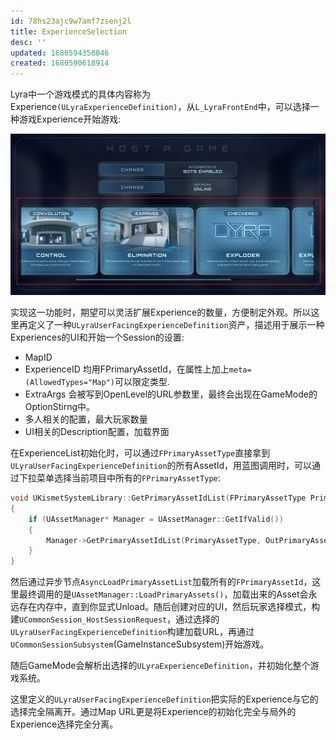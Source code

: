 ```yaml
---
id: 78hs23ajc9w7amf7zsenj2l
title: ExperienceSelection
desc: ''
updated: 1680594358046
created: 1680590618914
---
```


Lyra中一个游戏模式的具体内容称为Experience`(ULyraExperienceDefinition)`，从`L_LyraFrontEnd`中，可以选择一种游戏Experience开始游戏:

![](assets/images/ExperienceSelection.png)

实现这一功能时，期望可以灵活扩展Experience的数量，方便制定外观。所以这里再定义了一种`ULyraUserFacingExperienceDefinition`资产，描述用于展示一种Experiences的UI和开始一个Session的设置:
- MapID
- ExperienceID 均用FPrimaryAssetId，在属性上加上`meta=(AllowedTypes="Map")`可以限定类型.
- ExtraArgs 会被写到OpenLevel的URL参数里，最终会出现在GameMode的OptionStirng中。
- 多人相关的配置，最大玩家数量
- UI相关的Description配置，加载界面

在ExperienceList初始化时，可以通过`FPrimaryAssetType`直接拿到`ULyraUserFacingExperienceDefinition`的所有AssetId，用蓝图调用时，可以通过下拉菜单选择当前项目中所有的`FPrimaryAssetType`:
```c++
void UKismetSystemLibrary::GetPrimaryAssetIdList(FPrimaryAssetType PrimaryAssetType, TArray<FPrimaryAssetId>& OutPrimaryAssetIdList)
{
	if (UAssetManager* Manager = UAssetManager::GetIfValid())
	{
		Manager->GetPrimaryAssetIdList(PrimaryAssetType, OutPrimaryAssetIdList);
	}
}
```
然后通过异步节点`AsyncLoadPrimaryAssetList`加载所有的`FPrimaryAssetId`，这里最终调用的是`UAssetManager::LoadPrimaryAssets()`，加载出来的Asset会永远存在内存中，直到你显式Unload。随后创建对应的UI，然后玩家选择模式，构建`UCommonSession_HostSessionRequest`，通过选择的`ULyraUserFacingExperienceDefinition`构建加载URL，再通过`UCommonSessionSubsystem`(GameInstanceSubsystem)开始游戏。

随后GameMode会解析出选择的`ULyraExperienceDefinition`，并初始化整个游戏系统。

这里定义的`ULyraUserFacingExperienceDefinition`把实际的Experience与它的选择完全隔离开。通过Map URL更是将Experience的初始化完全与局外的Experience选择完全分离。
